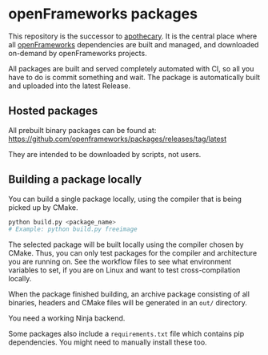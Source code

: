 # openFrameworks packages

This repository is the successor to [apothecary](https://github.com/openframeworks/apothecary). It is the central place where all [openFrameworks](https://github.com/openframeworks/openframeworks) dependencies are built and managed, and downloaded on-demand by openFrameworks projects.

All packages are built and served completely automated with CI, so all you have to do is commit something and wait. The package is automatically built and uploaded into the latest Release.

## Hosted packages

All prebuilt binary packages can be found at:  
https://github.com/openframeworks/packages/releases/tag/latest

They are intended to be downloaded by scripts, not users.

## Building a package locally

You can build a single package locally, using the compiler that is being picked up by CMake.

```bash
python build.py <package_name>
# Example: python build.py freeimage
```

The selected package will be built locally using the compiler chosen by CMake. Thus, you can only test packages for the compiler and architecture you are running on. See the workflow files to see what environment variables to set, if you are on Linux and want to test cross-compilation locally.

When the package finished building, an archive package consisting of all binaries, headers and CMake files will be generated in an `out/` directory.

You need a working Ninja backend.

Some packages also include a `requirements.txt` file which contains pip dependencies. You might need to manually install these too.
